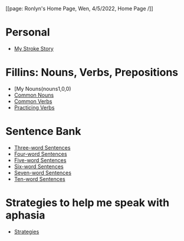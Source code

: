 [[page: Ronlyn's Home Page, Wen, 4/5/2022, Home Page /]]

# Personal

- [My Stroke Story](mystroke,0,0)

# Fillins: Nouns, Verbs, Prepositions 
- [My Nouns(nouns1,0,0)
- [Common Nouns](nouns1,0,0)
- [Common Verbs](commonverbs_fillin,0,0)
- [Practicing Verbs](verbs2,0,0)

# Sentence Bank

- [Three-word Sentences](3wordsentences,0,0)
- [Four-word Sentences](4wordsentences,0,0)
- [Five-word Sentences](5wordsentences,0,0)
- [Six-word Sentences](6wordsentences,0,0)
- [Seven-word Sentences](7wordsentences,0,0)
- [Ten-word Sentences](10wordsentences,0,0)

# Strategies to help me speak with aphasia

- [Strategies](mystrategies,0,0)
